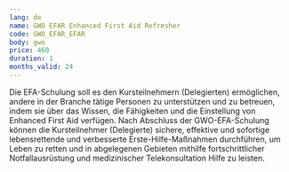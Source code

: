 ```yaml
---
lang: de
name: GWO EFAR Enhanced First Aid Refresher
code: GWO_EFAR_EFAR
body: gwo
price: 460
duration: 1
months_valid: 24
---
```


Die EFA-Schulung soll es den Kursteilnehmern (Delegierten) ermöglichen, andere in der Branche tätige Personen zu unterstützen und zu betreuen, indem sie über das Wissen, die Fähigkeiten und die Einstellung von Enhanced First Aid verfügen. Nach Abschluss der GWO-EFA-Schulung können die Kursteilnehmer (Delegierte) sichere, effektive und sofortige lebensrettende und verbesserte Erste-Hilfe-Maßnahmen durchführen, um Leben zu retten und in abgelegenen Gebieten mithilfe fortschrittlicher Notfallausrüstung und medizinischer Telekonsultation Hilfe zu leisten.